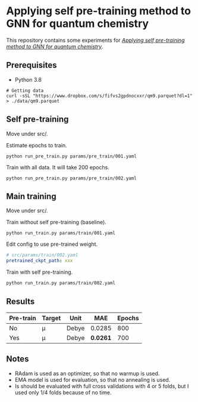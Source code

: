 # Applying self pre-training method to GNN for quantum chemistry

This repository contains some experiments for [*Applying self pre-training method to GNN for quantum chemistry*](https://medium.com/vitalify-asia/applying-self-pre-training-method-to-gnn-for-quantum-chemistry-7933e4e40a6?sk=0a2a9b114cbeb524679a54cc3ab63527).

## Prerequisites

* Python 3.8

```
# Getting data
curl -sSL "https://www.dropbox.com/s/fifvs2gpdnocxxr/qm9.parquet?dl=1" > ./data/qm9.parquet
```

## Self pre-training

Move under src/.

Estimate epochs to train.
```
python run_pre_train.py params/pre_train/001.yaml
```

Train with all data. It will take 200 epochs.
```
python run_pre_train.py params/pre_train/002.yaml
```

## Main training

Move under src/.

Train without self pre-training (baseline).
```
python run_train.py params/train/001.yaml
```

Edit config to use pre-trained weight.
```yaml
# src/params/train/002.yaml
pretrained_ckpt_path: xxx
```

Train with self pre-training.
```
python run_train.py params/train/002.yaml
```

## Results

|Pre-train|Target|Unit|MAE|Epochs|
|---|---|---|---|---|
|No| μ | Debye |0.0285|800|
|Yes| μ | Debye | **0.0261**|700|

## Notes

* RAdam is used as an optimizer, so that no warmup is used.
* EMA model is used for evaluation, so that no annealing is used.
* Is should be evaluated with full cross validations with 4 or 5 folds, but I used only 1/4 folds because of no time.

